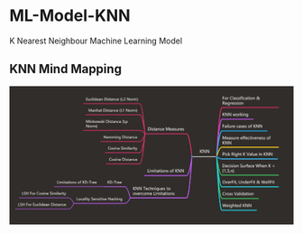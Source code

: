 # ML-Model-KNN
K Nearest Neighbour Machine Learning Model

## KNN Mind Mapping
![KNN mind mapping](https://github.com/Akshaykumarcp/ML-Model-KNN/blob/main/KNN.jpg)
